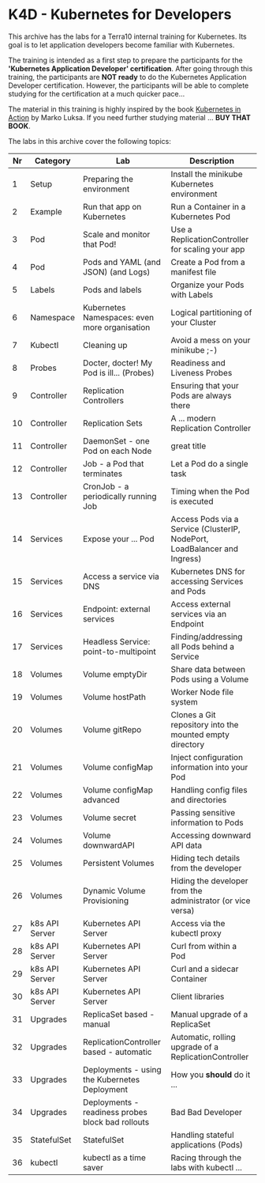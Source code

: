 # K4D - Kubernetes for Developers

This archive has the labs for a Terra10 internal training for Kubernetes. Its goal is to let application developers become familiar with Kubernetes. 

The training is intended as a first step to prepare the participants for the **'Kubernetes Application Developer' certification**. After going through this training, the participants are **NOT ready** to do the Kubernetes Application Developer certification. However, the participants will be able to complete studying for the certification at a much quicker pace...

The material in this training is highly inspired by the book [Kubernetes in Action](https://www.manning.com/books/kubernetes-in-action) by Marko Luksa. If you need further studying material ... **BUY THAT BOOK**.

The labs in this archive cover the following topics:

|Nr | Category  | Lab                          | Description                                   |
|---|-----------|------------------------------|-----------------------------------------------|
|1  | Setup     | Preparing the environment    | Install the minikube Kubernetes environment   |
|2  | Example   | Run that app on Kubernetes   | Run a Container in a Kubernetes Pod           |
|3  | Pod       | Scale and monitor that Pod!  | Use a ReplicationController for scaling your app|
|4  | Pod       | Pods and YAML (and JSON) (and Logs) | Create a Pod from a manifest file      |
|5  | Labels    | Pods and labels              | Organize your Pods with Labels                |
|6  | Namespace | Kubernetes Namespaces: even more organisation | Logical partitioning of your Cluster |
|7  | Kubectl   | Cleaning up                  | Avoid a mess on your minikube ;-)             |
|8  | Probes    | Docter, docter! My Pod is ill... (Probes) | Readiness and Liveness Probes    |
|9  | Controller| Replication Controllers      | Ensuring that your Pods are always there      |
|10 | Controller| Replication Sets             | A ... modern Replication Controller           |
|11 | Controller| DaemonSet - one Pod on each Node | great title                               |
|12 | Controller| Job - a Pod that terminates  | Let a Pod do a single task                    |
|13 | Controller| CronJob - a periodically running Job | Timing when the Pod is executed       |
|14 | Services  | Expose your ... Pod          | Access Pods via a Service (ClusterIP, NodePort, LoadBalancer and Ingress) |
|15 | Services  | Access a service via DNS     | Kubernetes DNS for accessing Services and Pods|               
|16 | Services  | Endpoint: external services  | Access external services via an Endpoint      |
|17 | Services  | Headless Service: point-to-multipoint | Finding/addressing all Pods behind a Service |
|18 | Volumes   | Volume emptyDir              | Share data between Pods using a Volume |
|19 | Volumes   | Volume hostPath              | Worker Node file system |
|20 | Volumes   | Volume gitRepo               | Clones a Git repository into the mounted empty directory | 
|21 | Volumes   | Volume configMap             | Inject configuration information into your Pod |
|22 | Volumes   | Volume configMap advanced    | Handling config files and directories |
|23 | Volumes   | Volume secret                | Passing sensitive information to Pods |
|24 | Volumes   | Volume downwardAPI           | Accessing downward API data |
|25 | Volumes   | Persistent Volumes           | Hiding tech details from the developer |
|26 | Volumes   | Dynamic Volume Provisioning  | Hiding the developer from the administrator (or vice versa)|
|27 | k8s API Server | Kubernetes API Server   | Access via the kubectl proxy |
|28 | k8s API Server | Kubernetes API Server   | Curl from within a Pod |
|29 | k8s API Server | Kubernetes API Server   | Curl and a sidecar Container |
|30 | k8s API Server | Kubernetes API Server   | Client libraries |
|31 | Upgrades  | ReplicaSet based - manual    | Manual upgrade of a ReplicaSet |
|32 | Upgrades  | ReplicationController based - automatic    | Automatic, rolling upgrade of a ReplicationController |
|33 | Upgrades  | Deployments - using the Kubernetes Deployment |  How you **should** do it ... |
|34 | Upgrades  | Deployments - readiness probes block bad rollouts | Bad Bad Developer |
|35 | StatefulSet  | StatefulSet | Handling stateful applications (Pods) |
|36 | kubectl   | kubectl as a time saver      | Racing through the labs with kubectl ... |

